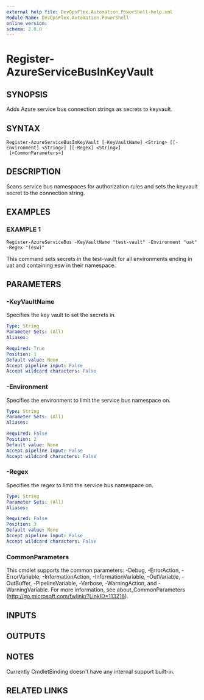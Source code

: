 ```yaml
---
external help file: DevOpsFlex.Automation.PowerShell-help.xml
Module Name: DevOpsFlex.Automation.PowerShell
online version:
schema: 2.0.0
---
```


# Register-AzureServiceBusInKeyVault

## SYNOPSIS
Adds Azure service bus connection strings as secrets to keyvault.

## SYNTAX

```
Register-AzureServiceBusInKeyVault [-KeyVaultName] <String> [[-Environment] <String>] [[-Regex] <String>]
 [<CommonParameters>]
```

## DESCRIPTION
Scans service bus namespaces for authorization rules and sets the keyvault secret to the connection string.

## EXAMPLES

### EXAMPLE 1
```
Register-AzureServiceBus -KeyVaultName "test-vault" -Environment "uat" -Regex "(esw)"
```

This command sets secrets in the test-vault for all environments ending in uat and containing esw in their namespace.

## PARAMETERS

### -KeyVaultName
Specifies the key vault to set the secrets in.

```yaml
Type: String
Parameter Sets: (All)
Aliases:

Required: True
Position: 1
Default value: None
Accept pipeline input: False
Accept wildcard characters: False
```

### -Environment
Specifies the environment to limit the service bus namespace on.

```yaml
Type: String
Parameter Sets: (All)
Aliases:

Required: False
Position: 2
Default value: None
Accept pipeline input: False
Accept wildcard characters: False
```

### -Regex
Specifies the regex to limit the service bus namespace on.

```yaml
Type: String
Parameter Sets: (All)
Aliases:

Required: False
Position: 3
Default value: None
Accept pipeline input: False
Accept wildcard characters: False
```

### CommonParameters
This cmdlet supports the common parameters: -Debug, -ErrorAction, -ErrorVariable, -InformationAction, -InformationVariable, -OutVariable, -OutBuffer, -PipelineVariable, -Verbose, -WarningAction, and -WarningVariable.
For more information, see about_CommonParameters (http://go.microsoft.com/fwlink/?LinkID=113216).

## INPUTS

## OUTPUTS

## NOTES
Currently CmdletBinding doesn't have any internal support built-in.

## RELATED LINKS
